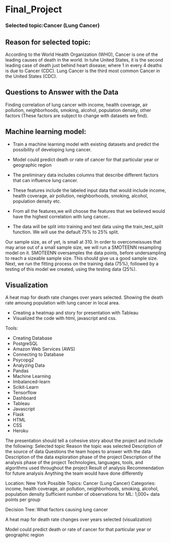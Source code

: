 # Final_Project
### Selected topic:Cancer (Lung Cancer)

## Reason for selected topic: 
According to the World Health Organization (WHO), Cancer is one of the leading causes of death in the world. In tuhe United States, it is the second leading case of death just behind heart disease; where 1 in every 4 deaths is due to Cancer (CDC). Lung Cancer is the third most common Cancer in the United States (CDC).


## Questions to Answer with the Data

Finding correlation of lung cancer with income, health coverage, air pollution, neighborhoods, smoking, alcohol, population density, other factors (These factors are subject to change with datasets we find).

## Machine learning model:
* Train a machine learning model with existing datasets and predict the possibility of developing lung cancer.
* Model could predict death or rate of cancer for that particular year or geographic region
* The preliminary data includes columns that describe different factors that can influence lung cancer.  

* These features include the labeled input data that would include income, health coverage, air pollution, neighborhoods, smoking, alcohol, population density  etc.
* From all the features,we will choose the features that we believed would have the highest correlation with lung cancer..
* The data will be split into training and test data using the train_test_split function. We will use the default 75% to 25% split.
 

 Our sample size, as of yet, is small at 310. In order to overcomeissues that may arise out of a small sample size, we will run a SMOTEENN resampling model on it. SMOTEENN oversamples the data points, before undersampling to reach a sizeable sample size. This should give us a good sample size. 
Next, we run the fitting process on the training data (75%), followed by a testing of this model we created, using the testing data (25%).


## Visualization
A heat map for death rate changes over years selected. Showing the death rate amoung population with lung cancer in local area. 
- Creating a heatmap and story for presentation with Tableau
- Visualized the code with html, javascript and css. 


 Tools:
- Creating Database
- PostgreSQL
- Amazon Web Services (AWS)
- Connecting to Database
- Psycopg2
- Analyzing Data
- Pandas
- Machine Learning
- Imbalanced-learn
- Scikit-Learn
- Tensorflow
- Dashboard
- Tableau
- Javascript
- Flask
- HTML
- CSS
- Heroku


The presentation should tell a cohesive story about the project and include the following:
Selected topic
Reason the topic was selected
Description of the source of data
Questions the team hopes to answer with the data
Description of the data exploration phase of the project
Description of the analysis phase of the project
Technologies, languages, tools, and algorithms used throughout the project
Result of analysis
Recommendation for future analysis
Anything the team would have done differently

Location: New York
Possible Topics: Cancer (Lung Cancer)
Categories: income, health coverage, air pollution, neighborhoods, smoking, alcohol, population density
Sufficient number of observations for ML: 1,000+  data points per group

Decision Tree: What factors causing lung cancer

A heat map for death rate changes over years selected (visualization)

Model could predict death or rate of cancer for that particular year or geographic region


